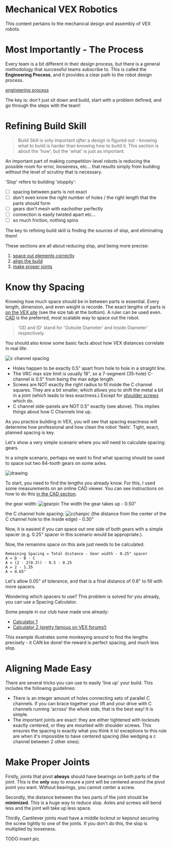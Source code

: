 # Mechanical VEX Robotics

This content pertains to the mechanical design and assembly of VEX robots.

# Most Importantly - The Process

Every team is a bit different in their design process, but there is a general methodology that successful teams subscribe to. This is called the **Engineering Process**, and it provides a clear path to the robot design process.

[engineering process](_media/engineering-process.png)

The key is: don't just sit down and build, start with a problem defined, and go through the steps with the team!

# Refining Build Skill

> Build Skill is only important *after* a design is figured out - knowing what to build is harder than knowing how to build it. This section is about the 'how', but the 'what' is just as important.

An important part of making competition-level robots is reducing the possible room for error, looseness, etc... that results simply from building without the level of scrutiny that is necessary.

'Slop' refers to building 'sloppily':
* [ ] spacing between parts is not exact
* [ ] don't even know the right number of holes / the right length that the parts should form 
* [ ] gears don't mesh with eachother perfectly
* [ ] connection is easily twisted apart
etc...
* [ ] so much friction, nothing spins

The key to refining build skill is finding the sources of slop, and eliminating them!

These sections are all about reducing slop, and being more precise:
1. [space out elements correctly](mech?id=know-thy-spacing)
2. [align the build](mech?id=aligning-made-easy)
3. [make proper joints](mech?id=make-proper-joints)

# Know thy Spacing

Knowing how much space should be in between parts is essential. Every length, dimension, and even weight is recorde. The exact lengths of parts is [on the VEX site](https://www.vexrobotics.com/shafts-and-hardware.html) (see the size tab at the bottom). A ruler can be used even. [CAD](cad.md) is the preferred, most scalable way to space out the robot.

> 'OD and ID' stand for 'Outside Diameter' and Inside Diameter' respectively.

You should also know some basic facts about how VEX distances correlate in real life:

![c channel spacing](_media/c-chan-spacing.jpg)

- Holes happen to be exactly 0.5" apart from hole to hole in a straight line.
- The VRC max size limit is usually 18", so a 7-segment (35-hole) C-channel is 0.5" from being the max edge length.
- Screws are NOT exactly the right radius to fit inside the C channel squares. They are a bit smaller, which allows you to shift the metal a bit in a joint (which leads to less exactness.) Except for [shoulder screws](https://www.vexrobotics.com/all-screws.html) which do.
- C channel side-panels are NOT 0.5" exactly (see above). This implies things about how C Channels line up.

As you practice building in VEX, you will see that spacing exactness will determine how professional and how clean the robot 'feels'. Tight, exact, planned spacing is key.

Let's show a very simple scenario where you will need to calculate spacing: gears.

In a simple scenario, perhaps we want  to find what spacing should be used to space out two 84-tooth gears on some axles.

![drawing](_media/cchandrawing.jpg)

To start, you need to find the lengths you already know. For this, I used some measurements on an online CAD viewer. You can see instructions on how to do this [in the CAD section](cad.md).

the gear width:
![gearpic](_media/gearview.png)
The width the gear takes up - 0.50"

the C channel hole spacing: 
![cchanpic](_media/c-channel-dimension.PNG)
(the distance from the center of the C channel hole to the inside edge) - 0.30"

Now, it is easiest if you can space out one side of both gears with a simple spacer (e.g. 0.25" spacer in this scenario would be appropriate.).

Now, the remainins space on this axle just needs to be calculated. 

```
Remaining Spacing = Total distance - Gear width - 0.25" spacer
A = D - B - C
A = (2 - 2(0.3)) - 0.5 - 0.25
A = 2 - 1.35
A = 0.65"
```

Let's allow 0.05" of tolerance, and that is a final distance of 0.6"
to fill with more spacers.

Wondering which spacers to use? This problem is solved for you already, you can use a Spacing Calculator.

Some people in our club have made one already:
- [Calculator 1](https://canyonturtle.github.io/spacing-calc)
- [Calculator 2 (pretty famous on VEX forums!)](http://www.dvhsrobotics.com/spacing-calculator.html)

This example illustrates some monkeying around to find the lengths precisely - it CAN be done! the reward is perfect spacing, and much less slop.

# Aligning Made Easy

There are several tricks you can use to easily 'line up' your build. 
This includes the following guidelines:
- There is an integer amount of holes connecting sets of parallel C channels. If you can brace together your lift and your drive with C channels running 'across' the whole side, that is the best way! It is simple.
- The important joints are exact: they are either tightened with locknuts exactly centered, or they are mounted with shoulder screws. This ensures the spacing is exactly what you think it is! exceptions to this rule are when it's impossible to have centered spacing (like wedging a c channel between 2 other ones).

# Make Proper Joints

Firstly, joints that pivot **always** should have bearings on both parts of the joint. This is the **only** way to ensure a joint will be centered around the pivot point you want. Without bearings, you cannot center a screw.

Secondly, the distance between the two parts of the joint should be **minimized**. This is a huge way to reduce slop. Axles and screws will bend less and the joint will take up less space.

Thirdly, Cantilever joints must have a middle locknut or kepsnut securing the screw tightly to one of the joints. If you don't do this, the slop is multiplied by looseness.

TODO insert pic.